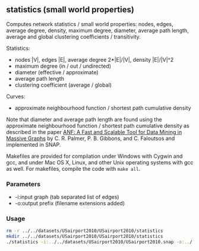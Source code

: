 statistics (small world properties)
------------------------------------

Computes network statistics / small world properties: nodes, edges, average
degree, density, maximum degree, diameter, average path length, average and
global clustering coefficients / transitivity.

Statistics:

  - nodes |V|, edges |E|, average degree 2*|E|/|V|, density |E|/|V|^2
  - maximum degree (in / out / undirected)
  - diameter (effective / approximate)
  - average path length
  - clustering coefficient (average / global)

Curves:

  - approximate neighbourhood function / shortest path cumulative density

Note that diameter and average path length are found using the approximate
neighbourhood function / shortest path cumulative density as described in
the paper [ANF: A Fast and Scalable Tool for Data Mining in Massive Graphs](http://www.cs.cmu.edu/~christos/PUBLICATIONS/kdd02-anf.pdf)
by C. R. Palmer, P. B. Gibbons, and C. Faloutsos and implemented in SNAP.

Makefiles are provided for compilation under Windows with Cygwin and gcc,
and under Mac OS X, Linux, and other Unix operating systems with gcc as
well. For makefiles, compile the code with `make all`.

### Parameters ###

  - -i:input graph (tab separated list of edges)
  - -o:output prefix (filename extensions added)

### Usage ###

```bash
rm -r ../../datasets/USairport2010/USairport2010/statistics
mkdir ../../datasets/USairport2010/USairport2010/statistics
./statistics -i:../../datasets/USairport2010/USairport2010.snap -o:../../datasets/USairport2010/statistics/USairport2010
```
